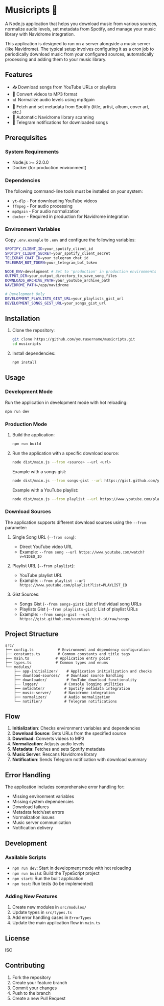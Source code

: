 # Musicripts 🎵

A Node.js application that helps you download music from various sources, normalize audio levels, set metadata from Spotify, and manage your music library with Navidrome integration.

This application is designed to run on a server alongside a music server (like Navidrome). The typical setup involves configuring it as a cron job to periodically download music from your configured sources, automatically processing and adding them to your music library.

## Features

- 📥 Download songs from YouTube URLs or playlists
- 🎵 Convert videos to MP3 format
- 📊 Normalize audio levels using mp3gain
- 🎼 Fetch and set metadata from Spotify (title, artist, album, cover art, etc.)
- 🔄 Automatic Navidrome library scanning
- 📱 Telegram notifications for downloaded songs

## Prerequisites

### System Requirements

- Node.js >= 22.0.0
- Docker (for production environment)

### Dependencies

The following command-line tools must be installed on your system:

- `yt-dlp` - For downloading YouTube videos
- `ffmpeg` - For audio processing
- `mp3gain` - For audio normalization
- `docker` - Required in production for Navidrome integration

### Environment Variables

Copy `.env.example` to `.env` and configure the following variables:

```bash
SPOTIFY_CLIENT_ID=your_spotify_client_id
SPOTIFY_CLIENT_SECRET=your_spotify_client_secret
TELEGRAM_CHAT_ID=your_telegram_chat_id
TELEGRAM_BOT_TOKEN=your_telegram_bot_token

NODE_ENV=development # Set to 'production' in production environments
OUTPUT_DIR=your_output_directory_to_save_song_files
DOWNLOADS_ARCHIVE_PATH=your_youtube_archive_path
NAVIDROME_PATH=/app/navidrome

# Development Only
DEVELOPMENT_PLAYLISTS_GIST_URL=your_playlists_gist_url
DEVELOPMENT_SONGS_GIST_URL=your_songs_gist_url
```

## Installation

1. Clone the repository:

   ```bash
   git clone https://github.com/yourusername/musicripts.git
   cd musicripts
   ```

2. Install dependencies:
   ```bash
   npm install
   ```

## Usage

### Development Mode

Run the application in development mode with hot reloading:

```bash
npm run dev
```

### Production Mode

1. Build the application:

   ```bash
   npm run build
   ```

2. Run the application with a specific download source:

   ```bash
   node dist/main.js --from <source> --url <url>
   ```

   Example with a songs gist:

   ```bash
   node dist/main.js --from songs-gist --url https://gist.github.com/yourusername/your-gist-url/raw/songs
   ```

   Example with a YouTube playlist:

   ```bash
   node dist/main.js --from playlist --url https://www.youtube.com/playlist?list=YOUR_PLAYLIST_ID
   ```

### Download Sources

The application supports different download sources using the `--from` parameter:

1. Single Song URL (`--from song`):

   - Direct YouTube video URL
   - Example: `--from song --url https://www.youtube.com/watch?v=VIDEO_ID`

2. Playlist URL (`--from playlist`):

   - YouTube playlist URL
   - Example: `--from playlist --url https://www.youtube.com/playlist?list=PLAYLIST_ID`

3. Gist Sources:
   - Songs Gist (`--from songs-gist`): List of individual song URLs
   - Playlists Gist (`--from playlists-gist`): List of playlist URLs
   - Example: `--from songs-gist --url https://gist.github.com/username/gist-id/raw/songs`

## Project Structure

```
src/
├── config.ts           # Environment and dependency configuration
├── constants.ts        # Common constants and title tags
├── main.ts            # Application entry point
├── types.ts           # Common types and enums
└── modules/
    ├── app-initializer/    # Application initialization and checks
    ├── download-sources/   # Download source handling
    ├── downloader/         # YouTube download functionality
    ├── logger/            # Console logging utilities
    ├── metadater/         # Spotify metadata integration
    ├── music-server/      # Navidrome integration
    ├── normalizer/        # Audio normalization
    └── notifier/          # Telegram notifications
```

## Flow

1. **Initialization**: Checks environment variables and dependencies
2. **Download Source**: Gets URLs from the specified source
3. **Download**: Converts videos to MP3
4. **Normalization**: Adjusts audio levels
5. **Metadata**: Fetches and sets Spotify metadata
6. **Music Server**: Rescans Navidrome library
7. **Notification**: Sends Telegram notification with download summary

## Error Handling

The application includes comprehensive error handling for:

- Missing environment variables
- Missing system dependencies
- Download failures
- Metadata fetch/set errors
- Normalization issues
- Music server communication
- Notification delivery

## Development

### Available Scripts

- `npm run dev`: Start in development mode with hot reloading
- `npm run build`: Build the TypeScript project
- `npm start`: Run the built application
- `npm test`: Run tests (to be implemented)

### Adding New Features

1. Create new modules in `src/modules/`
2. Update types in `src/types.ts`
3. Add error handling cases in `ErrorTypes`
4. Update the main application flow in `main.ts`

## License

ISC

## Contributing

1. Fork the repository
2. Create your feature branch
3. Commit your changes
4. Push to the branch
5. Create a new Pull Request
